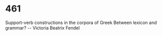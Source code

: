 # 461
Support-verb constructions in the corpora of Greek Between lexicon and grammar? --  Victoria Beatrix Fendel
